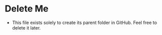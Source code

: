 # Delete Me

* This file exists solely to create its parent folder in GitHub. Feel free to delete it later.
